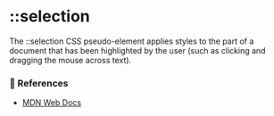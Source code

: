 # ::selection

The ::selection CSS pseudo-element applies styles to the part of a document that has been highlighted by the user (such as clicking and dragging the mouse across text).

### 📜 References

- [MDN Web Docs](https://developer.mozilla.org/en-US/)

